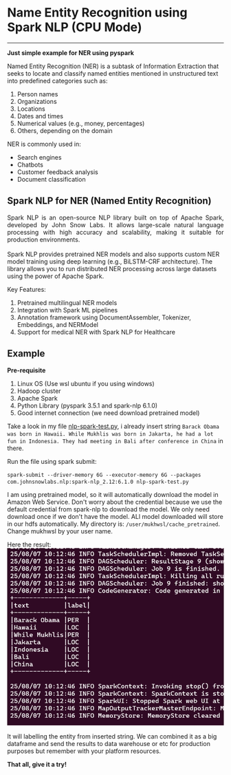 # Name Entity Recognition using Spark NLP (CPU Mode)
---

__Just simple example for NER using pyspark__

Named Entity Recognition (NER) is a subtask of Information Extraction that seeks to locate and classify named entities mentioned in unstructured text into predefined categories such as:
1. Person names
2. Organizations
3. Locations
4. Dates and times
5. Numerical values (e.g., money, percentages)
6. Others, depending on the domain

NER is commonly used in:
- Search engines
- Chatbots
- Customer feedback analysis
- Document classification

## Spark NLP for NER (Named Entity Recognition)

<div style="text-align: justify;"> Spark NLP is an open-source NLP library built on top of Apache Spark, developed by John Snow Labs. It allows large-scale natural language processing with high accuracy and scalability, making it suitable for production environments. </div>
<br>
Spark NLP provides pretrained NER models and also supports custom NER model training using deep learning (e.g., BiLSTM-CRF architecture). The library allows you to run distributed NER processing across large datasets using the power of Apache Spark.

Key Features:
1. Pretrained multilingual NER models
2. Integration with Spark ML pipelines
3. Annotation framework using DocumentAssembler, Tokenizer, Embeddings, and NERModel
4. Support for medical NER with Spark NLP for Healthcare

## Example

__Pre-requisite__
1. Linux OS (Use wsl ubuntu if you using windows)
2. Hadoop cluster
3. Apache Spark
4. Python Library (pyspark 3.5.1 and spark-nlp 6.1.0)
5. Good internet connection (we need download pretrained model)

Take a look in my file [nlp-spark-test.py](https://github.com/MuhammadMukhlis220/Spark/blob/main/nlp-name-entity-recognition/nlp-spark-test.py), i already insert string `Barack Obama was born in Hawaii. While Mukhlis was born in Jakarta, he had a lot fun in Indonesia. They had meeting in Bali after conference in China` in there.

Run the file using spark submit: 
```
spark-submit --driver-memory 6G --executor-memory 6G --packages com.johnsnowlabs.nlp:spark-nlp_2.12:6.1.0 nlp-spark-test.py
```
I am using pretrained model, so it will automatically download the model in Amazon Web Service. Don't worry about the credential because we use the default credential from spark-nlp to download the model. We only need download once if we don't have the model. ALl model downloaded will store in our hdfs automatically. My directory is: `/user/mukhwsl/cache_pretrained`. Change mukhwsl by your user name.

Here the result:
<br>
![Alt Text](https://github.com/MuhammadMukhlis220/Spark/blob/main/nlp-name-entity-recognition/pic/result_1.png)

It will labelling the entity from inserted string. We can combined it as a big dataframe and send the results to data warehouse or etc for production purposes but remember with your platform resources.

__That all, give it a try!__
